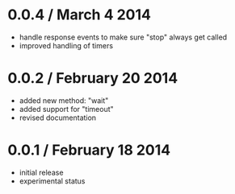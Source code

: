 0.0.4 / March 4 2014
========================
* handle response events to make sure "stop" always get called
* improved handling of timers

0.0.2 / February 20 2014
========================
* added new method: "wait"
* added support for "timeout"
* revised documentation

0.0.1 / February 18 2014
========================
* initial release
* experimental status

